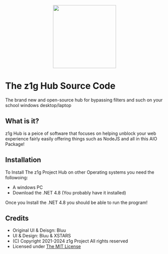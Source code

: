 <p align="center">
  <img src="https://z1g-project.repl.co/assets/img/logo.png" height="200">
</p>

# The z1g Hub Source Code

The brand new and open-source hub for bypassing filters and such on your school windows desktop/laptop

## What is it?

z1g Hub is a peice of software that focuses on helping unblock your web experience fairly easily offering things such as NodeJS and all in this AIO Package!

## Installation

To Install The z1g Project Hub on other Operating systems you need the followoing:

- A windows PC
- Download the .NET 4.8 (You probably have it installed)

Once you Install the .NET 4.8 you should be able to run the program!

## Credits

- Original UI & Deisgn: Bluu
- UI & Design: Bluu & XSTARS
- (C) Copyright 2021-2024 z1g Project All rights reserved
- Licensed under [The MIT License](https://github.com/z1g-project/z1g-Project-Hub/blob/master/LICENSE.txt)